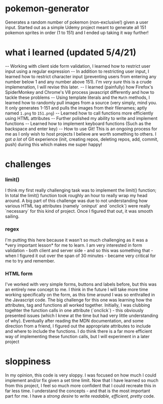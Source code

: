 # pokemon-generator
Generates a random number of pokemon (non-exclusive!) given a user input.
Started out as a simple Udemy project meant to generate all 151 pokemon sprites in order (1 to 151) and I ended up taking it way further!

# what i learned (updated 5/4/21)
-- Working with client side form validation, I learned how to restrict user input using a regular expression
-- In addition to restricting user input, I learned how to restrict character input (preventing users from entering any number below 1 and any number above 151). I'm *very sure* this is a crude implemenation, I will revise this later.
-- I learned (painfully) how Firefox's SpiderMonkey and Chrome's V8 process javascript differently and how to tackle these problems
-- Using template literals and the `Math` methods, I learned how to randomly pull images from a source (very simply, mind you. It only generates 1-151 and pulls the images from their filenames; aptly named `1.png` to `151.png`)
-- Learned how to call functions more efficiently using HTML attributes
-- Further polished my ability to write and implement functions
-- Learned how to implement keyboard functions (Such as the backspace and enter key)
-- How to use Git! This is an ongoing process for me as I only wish to host projects I believe are worth something to others. I got *a lot* of Git experience (init, creating repos, deleting repos, add, commit, push) during this which makes me super happy!

# challenges
<h3>limit()</h3>
I think my first really challenging task was to implement the limit() function; In total the limit() function took roughly an hour to really wrap my head around. A big part of this challenge was due to not understanding how various HTML tag attributes (namely `oninput` and `onclick`) were really `necessary` for this kind of project. Once I figured that out, it was smooth sailing.

<h3>regex</h3>
I'm putting this here because it wasn't so much challenging as it was a *very important lesson* for me to learn. I am very interested in form validation - both client and server side - and so this was something that - when I figured it out over the span of 30 minutes - became very critical for me to try and remember. 

<h3>HTML form</h3>
I've worked with very simple forms, buttons and labels before, but this was an entirely new concept to me. I think in the future I will take more time working specifically on the form, as this time around I was so enthralled in the Javascript code. The big challenge for this one was learning how the attributes, tag and functions all worked together. Initially, I was clubbing togehter the function calls in one attribute (`onclick`) - this obviously presented issues (which I knew at the time but had very little understanding of why). Eventually after reading the MDN documentation, and some direction from a friend, I figured out the appropriate attributes to include and where to include the functions. I do think there is a far more efficient way of implementing these function calls, but I will experiment in a later project

# sloppiness
In my opinion, this code is very sloppy. I was focused on how much I could implement and/or fix given a set time limit. Now that I have learned so much from this project, I feel so much more confident that I could recreate this in far less time. I understand the concepts - and that is the most important part for me. I have a *strong desire* to write *readable, efficient, pretty* code.
